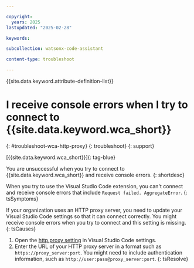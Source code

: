 ```yaml
---

copyright:
  years: 2025
lastupdated: "2025-02-28"

keywords: 

subcollection: watsonx-code-assistant

content-type: troubleshoot

---
```


{{site.data.keyword.attribute-definition-list}}

# I receive console errors when I try to connect to {{site.data.keyword.wca_short}}
{: #troubleshoot-wca-http-proxy}
{: troubleshoot}
{: support} 

[{{site.data.keyword.wca_short}}]{: tag-blue}

You are unsuccessful when you try to connect to {{site.data.keyword.wca_short}} and receive console errors. 
{: shortdesc}

When you try to use the Visual Studio Code extension, you can't connect and receive console errors that include `Request failed. AggregateError`.
{: tsSymptoms}

If your organization uses an HTTP proxy server, you need to update your Visual Studio Code settings so that it can connect correctly. You might receive console errors when you try to connect and this setting is missing.
{: tsCauses}

1. Open the [http.proxy setting](vscode://settings/http.proxy) in Visual Studio Code settings.
1. Enter the URL of your HTTP proxy server in a format such as `https://proxy_server:port`. You might need to include authentication information, such as `http://user:pass@proxy_server:port`.
{: tsResolve}
